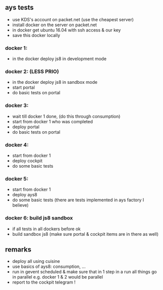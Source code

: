 ## ays tests

 - use KDS's account on packet.net (use the cheapest server)
 - install docker on the server on packet.net
 - in docker get ubuntu 16.04 with ssh access & our key
 - save this docker locally

### docker 1:

 - in the docker deploy js8 in development mode

### docker 2: (LESS PRIO)

 - in the docker deploy js8 in sandbox mode
 - start portal
 - do basic tests on portal

### docker 3:

 - wait till docker 1 done, (do this through consumption)
 - start from docker 1 who was completed
 - deploy portal
 - do basic tests on portal

### docker 4:

 - start from docker 1
 - deploy cockpit
 - do some basic tests

### docker 5:

 - start from docker 1
 - deploy ays8
 - do some basic tests (there are tests implemented in ays factory I believe)

### docker 6: build js8 sandbox

 - if all tests in all dockers before ok
 - build sandbox js8 (make sure portal & cockpit items are in there as well)

## remarks

 - deploy all using cuisine
 - use basics of ays8: consumption, ...
 - run in gevent scheduled & make sure that in 1 step in a run all things go in parallel e.g. docker 1 & 2 would be parallel
 - report to the cockpit telegram !
